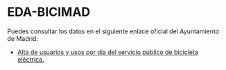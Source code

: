 # EDA-BICIMAD

Puedes consultar los datos en el siguiente enlace oficial del Ayuntamiento de Madrid: <br>
<a href="https://datos.madrid.es/sites/v/index.jsp?vgnextoid=6d8bdae2be63c410VgnVCM1000000b205a0aRCRD&vgnextchannel=374512b9ace9f310VgnVCM100000171f5a0aRCRD" target="_blank">
- Alta de usuarios y usos por día del servicio público de bicicleta eléctrica.
</a>
